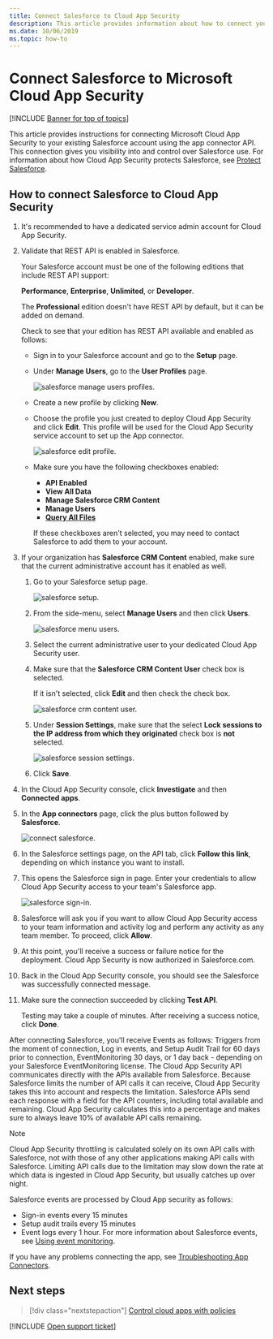 ```yaml
---
title: Connect Salesforce to Cloud App Security
description: This article provides information about how to connect your Salesforce to Cloud App Security using the API connector for visibility and control over use.
ms.date: 10/06/2019
ms.topic: how-to
---
```

# Connect Salesforce to Microsoft Cloud App Security

[!INCLUDE [Banner for top of topics](includes/banner.md)]

This article provides instructions for connecting Microsoft  Cloud App Security to your existing Salesforce account using the app connector API. This connection gives you visibility into and control over Salesforce use. For information about how Cloud App Security protects Salesforce, see [Protect Salesforce](protect-salesforce.md).

## How to connect Salesforce to Cloud App Security

1. It's recommended to have a dedicated service admin account for Cloud App Security.

1. Validate that REST API is enabled in Salesforce.

    Your Salesforce account must be one of the following editions that include REST API support:

    **Performance**, **Enterprise**, **Unlimited**, or **Developer**.

    The **Professional** edition doesn't have REST API by default, but it can be added on demand.

    Check to see that your edition has REST API available and enabled as follows:

    * Sign in to your Salesforce account and go to the **Setup** page.

    * Under **Manage Users**, go to the **User Profiles** page.

        ![salesforce manage users profiles.](media/salesforce-manageusers-profiles.png)

    * Create a new profile by clicking **New**.
    * Choose the profile you just created to deploy Cloud App Security and click **Edit**. This profile will be used for the Cloud App Security service account to set up the App connector.

         ![salesforce edit profile.](media/salesforce-edit-profile.png)

    * Make sure you have the following checkboxes enabled:
      * **API Enabled**
      * **View All Data**
      * **Manage Salesforce CRM Content**
      * **Manage Users**
      * **[Query All Files](https://go.microsoft.com/fwlink/?linkid=2106480)**

      If these checkboxes aren't selected, you may need to contact Salesforce to add them to your account.

1. If your organization has **Salesforce CRM Content** enabled, make sure that the current administrative account has it enabled as well.

    1. Go to your Salesforce setup page.

        ![salesforce setup.](media/salesforce-setup.png)

    1. From the side-menu, select **Manage Users** and then click **Users**.

        ![salesforce menu users.](media/salesforce-menu-users.png)

    1. Select the current administrative user to your dedicated Cloud App Security user.

    1. Make sure that the **Salesforce CRM Content User** check box is selected.

        If it isn't selected, click **Edit** and then check the check box.

        ![salesforce crm content user.](media/salesforce-crm-content-user.png)

    1. Under **Session Settings**, make sure that the select **Lock sessions to the IP address from which they originated** check box is **not** selected.

        ![salesforce session settings.](media/salesforce-setup-session-settings.png)

    1. Click **Save**.

1. In the Cloud App Security console, click **Investigate** and then **Connected apps**.

1. In the **App connectors** page, click the plus button followed by **Salesforce**.

    ![connect salesforce.](media/connect-salesforce.png)

1. In the Salesforce settings page, on the API tab, click **Follow this link**, depending on which instance you want to install.

1. This opens the Salesforce sign in page. Enter your credentials to allow Cloud App Security access to your team's Salesforce app.

    ![salesforce sign-in.](media/salesforce-logon.png)

1. Salesforce will ask you if you want to allow Cloud App Security access to your team information and activity log and perform any activity as any team member. To proceed, click **Allow**.

1. At this point, you'll receive a success or failure notice for the deployment. Cloud App Security is now authorized in Salesforce.com.

1. Back in the Cloud App Security console, you should see the Salesforce was successfully connected message.

1. Make sure the connection succeeded by clicking **Test API**.

    Testing may take a couple of minutes. After receiving a success notice, click **Done**.

After connecting Salesforce, you'll receive Events as follows: Triggers from the moment of connection, Log in events, and Setup Audit Trail for 60 days prior to connection, EventMonitoring 30 days, or 1 day back - depending on your Salesforce EventMonitoring license. The Cloud App Security API communicates directly with the APIs available from Salesforce. Because Salesforce limits the number of API calls it can receive, Cloud App Security takes this into account and respects the limitation. Salesforce APIs send each response with a field for the API counters, including total available and remaining. Cloud App Security calculates this into a percentage and makes sure to always leave 10% of available API calls remaining.

> [!NOTE]
> Cloud App Security throttling is calculated solely on its own API calls with Salesforce, not with those of any other applications making API calls with Salesforce.
> Limiting API calls due to the limitation may slow down the rate at which data is ingested in Cloud App Security, but usually catches up over night.

Salesforce events are processed by Cloud App security as follows:

* Sign-in events every 15 minutes
* Setup audit trails every 15 minutes
* Event logs every 1 hour. For more information about Salesforce events, see [Using event monitoring](https://developer.salesforce.com/docs/atlas.en-us.api_rest.meta/api_rest/using_resources_event_log_files.htm).

If you have any problems connecting the app, see [Troubleshooting App Connectors](troubleshooting-api-connectors-using-error-messages.md).

## Next steps

> [!div class="nextstepaction"]
> [Control cloud apps with policies](control-cloud-apps-with-policies.md)

[!INCLUDE [Open support ticket](includes/support.md)]
